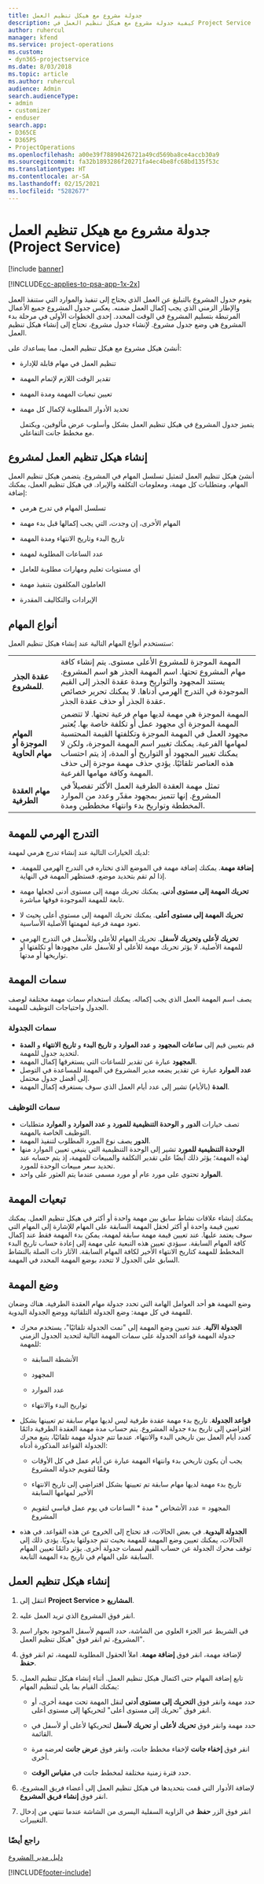 ```yaml
---
title: جدولة مشروع مع هيكل تنظيم العمل
description: كيفية جدولة مشروع مع هيكل تنظيم العمل في Project Service
author: ruhercul
manager: kfend
ms.service: project-operations
ms.custom:
- dyn365-projectservice
ms.date: 8/03/2018
ms.topic: article
ms.author: ruhercul
audience: Admin
search.audienceType:
- admin
- customizer
- enduser
search.app:
- D365CE
- D365PS
- ProjectOperations
ms.openlocfilehash: a00e39f78890426721a49cd569ba8ce4accb30a9
ms.sourcegitcommit: fa32b1893286f20271fa4ec4be8fc68bd135f53c
ms.translationtype: HT
ms.contentlocale: ar-SA
ms.lasthandoff: 02/15/2021
ms.locfileid: "5282677"
---
```

# <a name="schedule-a-project-with-a-work-breakdown-structure-project-service"></a>جدولة مشروع مع هيكل تنظيم العمل (Project Service)

[!include [banner](../includes/psa-now-project-operations.md)]

[!INCLUDE[cc-applies-to-psa-app-1x-2x](../includes/cc-applies-to-psa-app-1x-2x.md)]

يقوم جدول المشروع بالتبليغ عن العمل الذي يحتاج إلى تنفيذ والموارد التي ستنفذ العمل والإطار الزمني الذي يجب إكمال العمل ضمنه. يعكس جدول المشروع جميع الأعمال المرتبطة بتسليم المشروع في الوقت المحدد. إحدى الخطوات الأولى في مرحلة بدء المشروع هي وضع جدول مشروع. لإنشاء جدول مشروع، تحتاج إلى إنشاء هيكل تنظيم العمل.  
  
 أنشئ هيكل مشروع مع هيكل تنظيم العمل، مما يساعدك على:  
  
- تنظيم العمل في مهام قابلة للإدارة  
  
- تقدير الوقت اللازم لإتمام المهمة  
  
- تعيين تبعيات المهمة ومدة المهمة  
  
- تحديد الأدوار المطلوبة لإكمال كل مهمة  
  
  يتميز جدول المشروع في هيكل تنظيم العمل بشكل وأسلوب عرض مألوفين، ويكتمل مع مخطط جانت التفاعلي.  
  
## <a name="create-a-work-breakdown-structure-for-a-project"></a>إنشاء هيكل تنظيم العمل لمشروع  
 أنشئ هيكل تنظيم العمل لتمثيل تسلسل المهام في المشروع. يتضمن هيكل تنظيم العمل المهام، ومتطلبات كل مهمة، ومعلومات التكلفة والإيراد. في هيكل تنظيم العمل، يمكنك إضافة:  
  
-   تسلسل المهام في تدرج هرمي  
  
-   المهام الأخرى، إن وجدت، التي يجب إكمالها قبل بدء مهمة  
  
-   تاريخ البدء وتاريخ الانتهاء ومدة المهمة  
  
-   عدد الساعات المطلوبة لمهمة  
  
-   أي مستويات تعليم ومهارات مطلوبة للعامل  
  
-   العاملون المكلفون بتنفيذ مهمة  
  
-   الإيرادات والتكاليف المقدرة  
  
## <a name="task-types"></a>أنواع المهام  
ستستخدم أنواع المهام التالية عند إنشاء هيكل تنظيم العمل:  

| | | 
|---------------------------------------|-----------------------------------------------------------------| 
| **عقدة الجذر للمشروع**. | المهمة الموجزة للمشروع الأعلى مستوى. يتم إنشاء كافة مهام المشروع تحتها. اسم المهمة الجذر هو اسم المشروع. يستند المجهود والتواريخ ومدة عقدة الجذر إلى القيم الموجودة في التدرج الهرمي أدناها. لا يمكنك تحرير خصائص عقدة الجذر أو حذف عقدة الجذر. | 
| **المهام الموجزة أو مهام الحاوية** | المهمة الموجزة هي مهمة لديها مهام فرعية تحتها. لا تتضمن المهمة الموجزة أي مجهود عمل أو تكلفة خاصة بها. يُعتبر مجهود العمل في المهمة الموجزة وتكلفتها القيمة المحتسبة لمهامها الفرعية. يمكنك تغيير اسم المهمة الموجزة، ولكن لا يمكنك تغيير المجهود أو التواريخ أو المدة، إذ يتم احتساب هذه العناصر تلقائيًا. يؤدي حذف مهمة موجزة إلى حذف المهمة وكافة مهامها الفرعية.|  
| **مهام العقدة الطرفية** | تمثل مهمة العقدة الطرفية العمل الأكثر تفصيلاً في المشروع. إنها تتميز بمجهود مقدّر وعدد من الموارد المخططة وتواريخ بدء وانتهاء مخططين ومدة.|

  
## <a name="task-hierarchy"></a>التدرج الهرمي للمهمة  
 لديك الخيارات التالية عند إنشاء تدرج هرمي لمهمة:  
  
- **إضافة مهمة**.   يمكنك إضافة مهمة في الموضع الذي تختاره في التدرج الهرمي للمهمة. إذا لم تقم بتحديد موضع، فستظهر المهمة في النهاية.  
  
- **تحريك المهمة إلى مستوى أدنى**.   يمكنك تحريك مهمة إلى مستوى أدنى لجعلها مهمة تابعة للمهمة الموجودة فوقها مباشرة.  
  
- **تحريك المهمة إلى مستوى أعلى**.   يمكنك تحريك المهمة إلى مستوى أعلى بحيث لا تعود مهمة فرعية لمهمتها الأصلية الأساسية.  
  
- **تحريك لأعلى وتحريك لأسفل**.   تحريك المهام للأعلى وللأسفل في التدرج الهرمي للمهمة الأصلية. لا يؤثر تحريك مهمة للأعلى أو للأسفل على مجهودها أو تكلفتها أو تواريخها أو مدتها.  
  
## <a name="task-attributes"></a>سمات المهمة  
 يصف اسم المهمة العمل الذي يجب إكماله. يمكنك استخدام سمات مهمة مختلفة لوصف الجدول واحتياجات التوظيف للمهمة.  
  
### <a name="schedule-attributes"></a>سمات الجدولة

 - قم بتعيين قيم إلى **ساعات المجهود** و **عدد الموارد** و **تاريخ البدء** و **تاريخ الانتهاء** و **المدة** لتحديد جدول للمهمة. 
 - **المجهود** عبارة عن تقدير للساعات التي يستغرقها إكمال المهمة.
 - **عدد الموارد** عبارة عن تقدير يضعه مدير المشروع في المهمة للمساعدة في التوصل إلى أفضل جدول محتمل. 
 - **المدة** (بالأيام) تشير إلى عدد أيام العمل الذي سوف يستغرقه إكمال المهمة.  
  
### <a name="staffing-attributes"></a>سمات التوظيف

 - تصف خيارات **الدور** و **الوحدة التنظيمية للمورد‬** و **عدد الموارد** و **الموارد** متطلبات التوظيف الخاصة بالمهمة. 
 - **الدور** يصف نوع المورد المطلوب لتنفيذ المهمة. 
 - **الوحدة التنظيمية للمورد** تشير إلى الوحدة التنظيمية التي ينبغي تعيين الموارد منها لهذه المهمة؛ يؤثر ذلك أيضًا على تقدير التكلفة والمبيعات للمهمة، إذ يتم حسابه عند تحديد سعر مبيعات الوحدة للمورد. 
 - **الموارد** تحتوي على مورد عام أو مورد مسمى عندما يتم العثور على واحد.  
  
## <a name="task-dependencies"></a>تبعيات المهمة  
 يمكنك إنشاء علاقات نشاط سابق بين مهمة واحدة أو أكثر في هيكل تنظيم العمل. يمكنك تعيين قيمة واحدة أو أكثر لحقل المهمة السابقة على المهام للإشارة إلى المهام التي سوف يعتمد عليها. عند تعيين قيمة مهمة سابقة لمهمة، يمكن بدء المهمة فقط عند إكمال كافة المهام السابقة. سيؤدي تعيين هذه التبعية على مهمة إلى إعادة حساب تاريخ البدء المخطط للمهمة كتاريخ الانتهاء الأخير لكافة المهام السابقة. الآثار ذات الصلة بالنشاط السابق على الجدول لا تتحدد بوضع المهمة المحدد في المهمة.  
  
## <a name="task-mode"></a>وضع المهمة  
 وضع المهمة هو أحد العوامل الهامة التي تحدد جدولة مهام العقدة الطرفية. هناك وضعان للمهمة في كل مهمة: وضع الجدولة التلقائية ووضع الجدولة اليدوية.  
  
-   **الجدولة الآلية**.   عند تعيين وضع المهمة إلى "تمت الجدولة تلقائيًا‬"، يستخدم محرك جدولة المهمة قواعد الجدولة على سمات المهمة التالية لتحديد الجدول الزمني للمهمة:  
  
    -   الأنشطة السابقة  
  
    -   المجهود  
  
    -   عدد الموارد  
  
    -   تواريخ البدء والانتهاء  
  
-   **قواعد الجدولة**.   تاريخ بدء مهمة عقدة طرفية ليس لديها مهام سابقة تم تعيينها بشكل افتراضي إلى تاريخ بدء جدولة المشروع. يتم حساب مدة مهمة العقدة الطرفية دائمًا كعدد أيام العمل بين تاريخي البدء والانتهاء. عندما تتم جدولة مهمة تلقائيًا، يتبع محرك الجدولة القواعد المذكورة أدناه:  
  
    -   يجب أن يكون تاريخي بدء وانتهاء المهمة عبارة عن أيام عمل في كل الأوقات وفقًا لتقويم جدولة المشروع  
  
    -   تاريخ بدء مهمة لديها مهام سابقة تم تعيينها بشكل افتراضي إلى تاريخ الانتهاء الأخير لمهامها السابقة  
  
    -   المجهود = عدد الأشخاص * مدة * الساعات في يوم عمل قياسي لتقويم المشروع  
  
-   **الجدولة اليدوية**.   في بعض الحالات، قد تحتاج إلى الخروج عن هذه القواعد. في هذه الحالات، يمكنك تعيين وضع المهمة للمهمة بحيث تتم جدولتها يدويًا. يؤدي ذلك إلى توقف محرك الجدولة عن حساب القيم لسمات جدولة أخرى. يؤثر دائمًا تعيين المهام السابقة على المهام في تاريخ بدء المهمة التابعة.  
  
## <a name="create-a-work-breakdown-structure"></a>إنشاء هيكل تنظيم العمل  
  
1.  انتقل إلى **Project Service > المشاريع**.  
  
2.  انقر فوق المشروع الذي تريد العمل عليه.  
  
3.  في الشريط عبر الجزء العلوي من الشاشة، حدد السهم لأسفل الموجود بجوار اسم المشروع، ثم انقر فوق "هيكل تنظيم العمل".  
  
4.  لإضافة مهمة، انقر فوق **إضافة مهمة**. املأ الحقول المطلوبة للمهمة، ثم انقر فوق **حفظ**.  
  
5.  تابع إضافة المهام حتى اكتمال هيكل تنظيم العمل. أثناء إنشاء هيكل تنظيم العمل، يمكنك القيام بما يلي لتنظيم المهام:  
  
    -   حدد مهمة وانقر فوق **التحريك إلى مستوى أدنى** لنقل المهمة تحت مهمة أخرى، أو انقر فوق "تحريك إلى مستوى أعلى" لتحريكها إلى مستوى أعلى.  
  
    -   حدد مهمة وانقر فوق **تحريك لأعلى** أو **تحريك لأسفل** لتحريكها لأعلى أو لأسفل في القائمة.  
  
    -   انقر فوق **إخفاء جانت** لإخفاء مخطط جانت، وانقر فوق **عرض جانت** لعرضه مرة أخرى.  
  
    -   حدد فترة زمنية مختلفة لمخطط جانت في **مقياس الوقت**.  
  
6.  لإضافة الأدوار التي قمت بتحديدها في هيكل تنظيم العمل إلى أعضاء فريق المشروع، انقر فوق **إنشاء فريق المشروع**.  
  
7.  انقر فوق الزر **حفظ** في الزاوية السفلية اليسرى من الشاشة عندما تنتهي من إدخال التغييرات.  
  
### <a name="see-also"></a>راجع أيضًا  
 [دليل مدير المشروع](../psa/project-manager-guide.md)


[!INCLUDE[footer-include](../includes/footer-banner.md)]